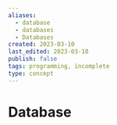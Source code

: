 ```yaml
---
aliases:
  - database
  - databases
  - Databases
created: 2023-03-10
last_edited: 2023-03-10
publish: false
tags: programming, incomplete
type: concept
---
```

# Database
